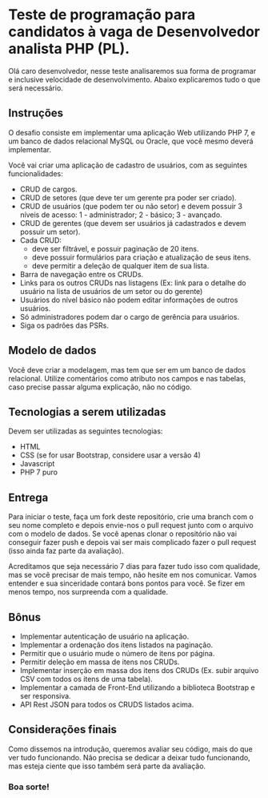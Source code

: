 # Teste de programação para candidatos à vaga de Desenvolvedor analista PHP (PL).

Olá caro desenvolvedor, nesse teste analisaremos sua forma de programar e inclusive velocidade de desenvolvimento. Abaixo explicaremos tudo o que será necessário.

## Instruções

O desafio consiste em implementar uma aplicação Web utilizando PHP 7, e um banco de dados relacional MySQL ou Oracle, que você mesmo deverá implementar.

Você vai criar uma aplicação de cadastro de usuários, com as seguintes funcionalidades:

- CRUD de cargos.
- CRUD de setores (que deve ter um gerente pra poder ser criado).
- CRUD de usuários (que podem ter ou não setor) e devem possuir 3 níveis de acesso: 1 - administrador; 2 - básico; 3 - avançado.
- CRUD de gerentes (que devem ser usuários já cadastrados e devem possuir um setor).
- Cada CRUD:
  - deve ser filtrável, e possuir paginação de 20 itens.
  - deve possuir formulários para criação e atualização de seus itens.
  - deve permitir a deleção de qualquer item de sua lista.
- Barra de navegação entre os CRUDs.
- Links para os outros CRUDs nas listagens (Ex: link para o detalhe do usuário na lista de usuários de um setor ou do gerente)
- Usuários do nível básico não podem editar informações de outros usuários.
- Só administradores podem dar o cargo de gerência para usuários.
- Siga os padrões das PSRs.

## Modelo de dados

Você deve criar a modelagem, mas tem que ser em um banco de dados relacional. Utilize comentários como atributo nos campos e nas tabelas, caso precise passar alguma explicação, não no código.

## Tecnologias a serem utilizadas

Devem ser utilizadas as seguintes tecnologias:

- HTML
- CSS (se for usar Bootstrap, considere usar a versão 4)
- Javascript
- PHP 7 puro

## Entrega

Para iniciar o teste, faça um fork deste repositório, crie uma branch com o seu nome completo e depois envie-nos o pull request junto com o arquivo com o modelo de dados. Se você apenas clonar o repositório não vai conseguir fazer push e depois vai ser mais complicado fazer o pull request (isso ainda faz parte da avaliação).

Acreditamos que seja necessário 7 dias para fazer tudo isso com qualidade, mas se você precisar de mais tempo, não hesite em nos comunicar. Vamos entender e sua sinceridade contará bons pontos para você. Se fizer em menos tempo, nos surpreenda com a qualidade.

## Bônus

- Implementar autenticação de usuário na aplicação.
- Implementar a ordenação dos itens listados na paginação.
- Permitir que o usuário mude o número de itens por página.
- Permitir deleção em massa de itens nos CRUDs.
- Implementar inserção em massa dos itens dos CRUDs (Ex. subir arquivo CSV com todos os itens de uma tabela).
- Implementar a camada de Front-End utilizando a biblioteca Bootstrap e ser responsiva.
- API Rest JSON para todos os CRUDS listados acima.

## Considerações finais

Como dissemos na introdução, queremos avaliar seu código, mais do que ver tudo funcionando. Não precisa se dedicar a deixar tudo funcionando, mas esteja ciente que isso também será parte da avaliação.

### Boa sorte!
